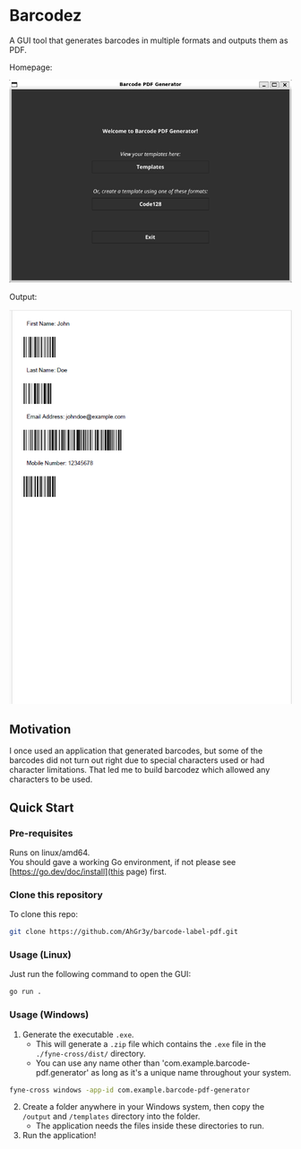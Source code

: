 # Barcodez
A GUI tool that generates barcodes in multiple formats and outputs them as PDF.

Homepage:

![homepage](./examples/homepage.png)

Output:

![output](./examples/output.png)

## Motivation
I once used an application that generated barcodes, but some of the barcodes did not turn out right due to special characters used or had character limitations. That led me to build barcodez which allowed any characters to be used.

## Quick Start

### Pre-requisites
Runs on linux/amd64.\
You should gave a working Go environment, if not please see [https://go.dev/doc/install](this page) first.

### Clone this repository

To clone this repo:

```bash
git clone https://github.com/AhGr3y/barcode-label-pdf.git
```

### Usage (Linux)

Just run the following command to open the GUI:

```bash
go run .
```

### Usage (Windows)

1. Generate the executable `.exe`.
    - This will generate a `.zip` file which contains the `.exe` file in the `./fyne-cross/dist/` directory.
    - You can use any name other than 'com.example.barcode-pdf.generator' as long as it's a unique name throughout your system.
```bash
fyne-cross windows -app-id com.example.barcode-pdf-generator
```
2. Create a folder anywhere in your Windows system, then copy the `/output` and `/templates` directory into the folder.
    - The application needs the files inside these directories to run.
3. Run the application!




